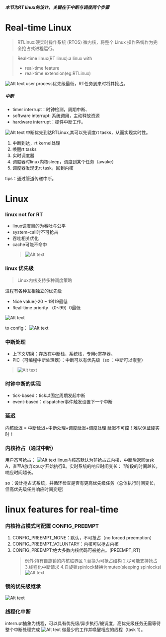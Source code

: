 ***本节为RT linux的设计，关键在于中断与调度两个步骤***
# Real-time Linux
> RTLinux:硬实时操作系统 (RTOS) 微内核，将整个 Linux 操作系统作为完全抢占式进程运行。

> Real-time linux(RT linux):a linux with
> - real-time feature
> - real-time extension(eg:RTLinux)

![Alt text](finish%20class/real-time%20实时系统与调度/image.png)
user process优先级最低，RT任务到来时将其抢占。

##### 中断
- timer interrupt：时钟检测，周期中断、
- software interrupt: 系统调用，主动释放资源
- hardware interrupt：硬件中断工作。

![Alt text](finish%20class/real-time%20实时系统与调度/image-1.png)
中断优先到达RTLinux,其可以先调度rt tasks，从而实现实时性。

1. 中断到达，rt kernel处理
2. 唤醒rt tasks
3. 实时调度器
4. 调度器时linux内核sleep，调度到某个任务（awake）
5. 调度器发现无rt task，回到内核

tips：通过管道传递中断。

# Linux
### linux not for RT
- linux调度目的为吞吐与公平
- system-call时不可抢占
- 吞吐相关优化
- cache可能不命中
  >![Alt text](image-2.png)

### linux 优先级
>Linux内核支持多种调度策略

进程有各种互相独立的优先级
- Nice value(-20 ~ 19)19最低
- Real-time priority （0~99）0最低

![Alt text](image-3.png)

to config：
![Alt text](image-4.png)

### 中断处理
- 上下文切换：存放在中断栈，系统栈，专用c寄存器。
- PIC（可编程中断处理器）：中断可以有优先级（so ：中断可以嵌套）
>![Alt text](image-5.png)

### 时钟中断的实现
- tick-based：tick以固定周期发起中断
- event-based：dispatcher事件触发设置下一个中断

### 延迟
内核延迟 = 中断延迟+中断处理+调度延迟+调度处理
延迟不可控！难以保证硬实时！
### 内核抢占（通过中断）
用户态可抢占：
![Alt text](image-6.png)
linux内核态默认为非抢占式内核，中断后返回task A，直至A放弃cpu才开始执行B。实时系统的响应时间变长：
?阶段的时间越长，响应时间越长。

so：设计抢占式系统，并循环检查是否有更高优先级任务（总体执行时间变长，但高优先级任务响应时间变短）


# linux features for real-time
### 内核抢占模式可配置 CONFIG_PREEMPT
1. CONFIG_PREEMPT_NONE：默认，不可抢占（no forced preemption）
2. CONFIG_PREEMPT_VOLUNTARY：内核可以抢占内核
3. CONFIG_PREEMPT:绝大多数内核代码可被抢占。(PREEMPT_RT)
   >例外:持有自旋锁的内核临界区
   1.替换为可抢占结构
   2.尽可能支持抢占
   3.线程化中断请求
   4.自旋锁spinlock替换为mutex(sleeping spinlocks)
   ![Alt text](image-9.png)


### 锁的优先级继承
![Alt text](image-10.png)
### 线程化中断
interrupt抽象为线程，可以具有优先级/异步执行/被调度，高优先级任务无需等待整个中断处理完成
![Alt text](image-11.png)
做最少的工作并唤醒相应的线程（task 1）。




